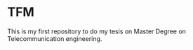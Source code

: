 # TFM 
This is my first repository to do my tesis on Master Degree on Telecommunication engineering.

